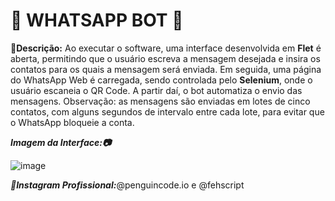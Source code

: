 # 💚 WHATSAPP BOT 💚

**🔸Descrição:**  Ao executar o software, uma interface desenvolvida em **Flet** é aberta, permitindo que o usuário escreva a mensagem desejada e insira os contatos para os quais a mensagem será enviada. Em seguida, uma página do WhatsApp Web é carregada, sendo controlada pelo **Selenium**, onde o usuário escaneia o QR Code. A partir daí, o bot automatiza o envio das mensagens. Observação: as mensagens são enviadas em lotes de cinco contatos, com alguns segundos de intervalo entre cada lote, para evitar que o WhatsApp bloqueie a conta.

**_Imagem da Interface:📷_**

![image](https://github.com/user-attachments/assets/255b6117-36b7-480d-a9bb-0d9059bb432d)

**_🔸Instagram Profissional:_**@penguincode.io e @fehscript
